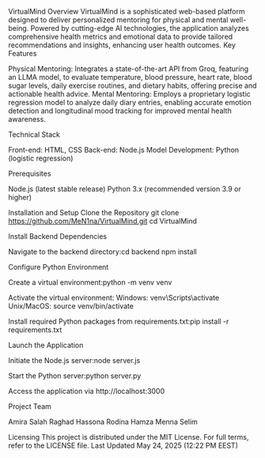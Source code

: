 VirtualMind
Overview
VirtualMind is a sophisticated web-based platform designed to deliver personalized mentoring for physical and mental well-being. Powered by cutting-edge AI technologies, the application analyzes comprehensive health metrics and emotional data to provide tailored recommendations and insights, enhancing user health outcomes.
Key Features

Physical Mentoring: Integrates a state-of-the-art API from Groq, featuring an LLMA model, to evaluate temperature, blood pressure, heart rate, blood sugar levels, daily exercise routines, and dietary habits, offering precise and actionable health advice.
Mental Mentoring: Employs a proprietary logistic regression model to analyze daily diary entries, enabling accurate emotion detection and longitudinal mood tracking for improved mental health awareness.

Technical Stack

Front-end: HTML, CSS
Back-end: Node.js
Model Development: Python (logistic regression)

Prerequisites

Node.js (latest stable release)
Python 3.x (recommended version 3.9 or higher)

Installation and Setup
Clone the Repository
git clone https://github.com/MeN1na/VirtualMind.git
cd VirtualMind

Install Backend Dependencies

Navigate to the backend directory:cd backend
npm install



Configure Python Environment

Create a virtual environment:python -m venv venv


Activate the virtual environment:
Windows: venv\Scripts\activate
Unix/MacOS: source venv/bin/activate


Install required Python packages from requirements.txt:pip install -r requirements.txt



Launch the Application

Initiate the Node.js server:node server.js


Start the Python server:python server.py


Access the application via http://localhost:3000

Project Team

Amira Salah
Raghad Hassona
Rodina Hamza
Menna Selim

Licensing
This project is distributed under the MIT License. For full terms, refer to the LICENSE file.
Last Updated
May 24, 2025 (12:22 PM EEST)
